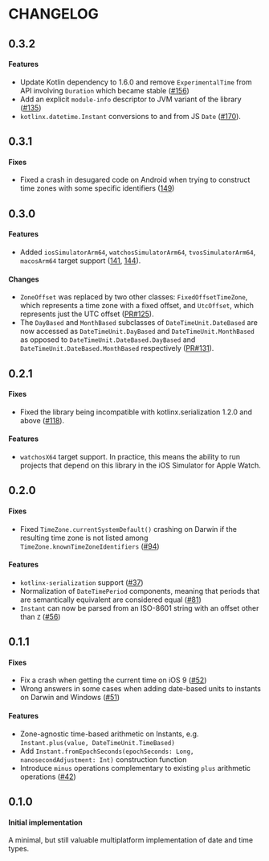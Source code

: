 # CHANGELOG

## 0.3.2

#### Features

- Update Kotlin dependency to 1.6.0 and remove `ExperimentalTime` from API involving `Duration` which became stable ([#156](https://github.com/Kotlin/kotlinx-datetime/issues/156))
- Add an explicit `module-info` descriptor to JVM variant of the library ([#135](https://github.com/Kotlin/kotlinx-datetime/pull/135))
- `kotlinx.datetime.Instant` conversions to and from JS `Date` ([#170](https://github.com/Kotlin/kotlinx-datetime/issues/170)).


## 0.3.1

#### Fixes

- Fixed a crash in desugared code on Android when trying to construct time zones with some specific identifiers ([149](https://github.com/Kotlin/kotlinx-datetime/issues/149))

## 0.3.0

#### Features

- Added `iosSimulatorArm64`, `watchosSimulatorArm64`, `tvosSimulatorArm64`, `macosArm64` target support ([141](https://github.com/Kotlin/kotlinx-datetime/issues/141), [144](https://github.com/Kotlin/kotlinx-datetime/issues/144)).

#### Changes

- `ZoneOffset` was replaced by two other classes: `FixedOffsetTimeZone`, which represents a time zone with a fixed offset, and `UtcOffset`, which represents just the UTC offset ([PR#125](https://github.com/Kotlin/kotlinx-datetime/pull/125)).
- The `DayBased` and `MonthBased` subclasses of `DateTimeUnit.DateBased` are now accessed as `DateTimeUnit.DayBased` and `DateTimeUnit.MonthBased` as opposed to `DateTimeUnit.DateBased.DayBased` and `DateTimeUnit.DateBased.MonthBased` respectively ([PR#131](https://github.com/Kotlin/kotlinx-datetime/pull/131)).

## 0.2.1

#### Fixes

- Fixed the library being incompatible with kotlinx.serialization 1.2.0 and above ([#118](https://github.com/Kotlin/kotlinx-datetime/issues/118)).

#### Features

- `watchosX64` target support. In practice, this means the ability to run projects that depend on this library in the iOS Simulator for Apple Watch.

## 0.2.0

#### Fixes

- Fixed `TimeZone.currentSystemDefault()` crashing on Darwin if the resulting time zone is not listed among `TimeZone.knownTimeZoneIdentifiers` ([#94](https://github.com/Kotlin/kotlinx-datetime/issues/94))

#### Features

- `kotlinx-serialization` support ([#37](https://github.com/Kotlin/kotlinx-datetime/issues/37))
- Normalization of `DateTimePeriod` components, meaning that periods that are semantically equivalent are considered equal ([#81](https://github.com/Kotlin/kotlinx-datetime/issues/81))
- `Instant` can now be parsed from an ISO-8601 string with an offset other than `Z` ([#56](https://github.com/Kotlin/kotlinx-datetime/issues/56))

## 0.1.1

#### Fixes
 
- Fix a crash when getting the current time on iOS 9 ([#52](https://github.com/Kotlin/kotlinx-datetime/issues/52))
- Wrong answers in some cases when adding date-based units to instants on Darwin and Windows ([#51](https://github.com/Kotlin/kotlinx-datetime/issues/51)) 

#### Features

- Zone-agnostic time-based arithmetic on Instants, e.g. `Instant.plus(value, DateTimeUnit.TimeBased)`
- Add `Instant.fromEpochSeconds(epochSeconds: Long, nanosecondAdjustment: Int)` construction function
- Introduce `minus` operations complementary to existing `plus` arithmetic operations ([#42](https://github.com/Kotlin/kotlinx-datetime/issues/42))

## 0.1.0

#### Initial implementation 

A minimal, but still valuable multiplatform implementation of date and time types.
